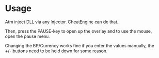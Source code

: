 # Usage
Atm inject DLL via any Injector. CheatEngine can do that.

Then, press the PAUSE-key to open up the overlay and to use the mouse, open the pause menu.

Changing the BP/Currency works fine if you enter the values manually, the +/- buttons need to be held down for some reason.

